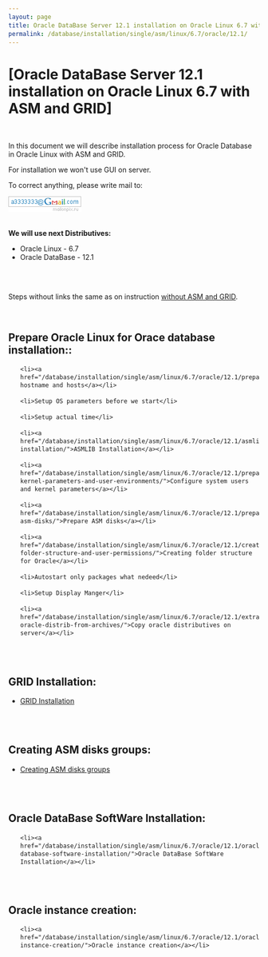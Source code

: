 ```yaml
---
layout: page
title: Oracle DataBase Server 12.1 installation on Oracle Linux 6.7 with ASM and GRID
permalink: /database/installation/single/asm/linux/6.7/oracle/12.1/
---
```



# [Oracle DataBase Server 12.1 installation on Oracle Linux 6.7 with ASM and GRID]


<br/>

In this document we will describe installation process for Oracle Database in Oracle Linux with ASM and GRID.  

For installation we won't use GUI on server.

To correct anything, please write mail to:

<div>
	<img src="/img/a3333333mail.gif" alt="Marley" border="0">
</div>

<br/>

<strong>We will use next Distributives:</strong>

<ul>
	<li>Oracle Linux - 6.7</li>
	<li>Oracle DataBase - 12.1</li>
</ul>

<br/>


<br/>

Steps without links the same as on instruction <a href="/database/installation/single-instance/simple/linux/6.7/oracle/12.1/">without ASM and GRID</a>.

<br/>

## Prepare Oracle Linux for Orace database installation::

<ul>

	<li><a href="/database/installation/single/asm/linux/6.7/oracle/12.1/prepare/">Setup hostname and hosts</a></li>

	<li>Setup OS parameters before we start</li>

	<li>Setup actual time</li>

	<li><a href="/database/installation/single/asm/linux/6.7/oracle/12.1/asmlib-installation/">ASMLIB Installation</a></li>

	<li><a href="/database/installation/single/asm/linux/6.7/oracle/12.1/prepare-kernel-parameters-and-user-environments/">Configure system users and kernel parameters</a></li>

	<li><a href="/database/installation/single/asm/linux/6.7/oracle/12.1/prepare-asm-disks/">Prepare ASM disks</a></li>

	<li><a href="/database/installation/single/asm/linux/6.7/oracle/12.1/create-folder-structure-and-user-permissions/">Creating folder structure for Oracle</a></li>

	<li>Autostart only packages what nedeed</li>

	<li>Setup Display Manger</li>

	<li><a href="/database/installation/single/asm/linux/6.7/oracle/12.1/extract-oracle-distrib-from-archives/">Copy oracle distributives on server</a></li>

</ul>

<br/><br/>

## GRID Installation:

<ul>
	<li><a href="/database/installation/single/asm/linux/6.7/oracle/12.1/grid-installation/">GRID Installation</a></li>

</ul>


<br/><br/>

## Creating ASM disks groups:

<ul>
	<li><a href="/database/installation/single/asm/linux/6.7/oracle/12.1/asm-diskgroup-creation/">Creating ASM disks groups</a></li>

</ul>


<br/><br/>

## Oracle DataBase SoftWare Installation:

<ul>

	<li><a href="/database/installation/single/asm/linux/6.7/oracle/12.1/oracle-database-software-installation/">Oracle DataBase SoftWare Installation</a></li>

</ul>



<br/><br/>

## Oracle instance creation:

<ul>

	<li><a href="/database/installation/single/asm/linux/6.7/oracle/12.1/oracle-instance-creation/">Oracle instance creation</a></li>
</ul>
